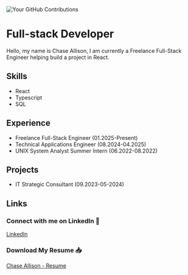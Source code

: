 ![Your GitHub Contributions](https://ghchart.rshah.org/ChickenChunk)
# Full-stack Developer
Hello, my name is Chase Allison, I am currently a Freelance Full-Stack Engineer helping build a project in React. 

## Skills
* React 
* Typescript
* SQL

## Experience
* Freelance Full-Stack Engineer (01.2025-Present)
* Technical Applications Engineer (08.2024-04.2025)
* UNIX System Analyst Summer Intern (06.2022-08.2022)

## Projects
* IT Strategic Consultant (09.2023-05-2024)

## Links
### Connect with me on LinkedIn :handshake:
[LinkedIn](https://www.linkedin.com/in/chase-allison-itm/)

### Download My Resume 📥
[Chase Allison - Resume](https://github.com/ChickenChunk/ChickenChunk/blob/main/Chase%20Allison%20-%20Resume.pdf)

<!--
**ChickenChunk/ChickenChunk** is a ✨ _special_ ✨ repository because its `README.md` (this file) appears on your GitHub profile.

Here are some ideas to get you started:

- 🔭 I’m currently working on ...
- 🌱 I’m currently learning ...
- 👯 I’m looking to collaborate on ...
- 🤔 I’m looking for help with ...
- 💬 Ask me about ...
- 📫 How to reach me: ...
- 😄 Pronouns: ...
- ⚡ Fun fact: ...
-->
